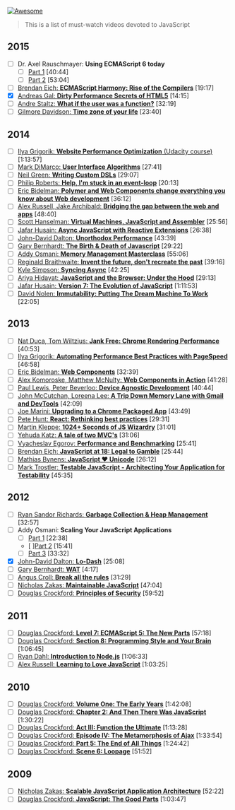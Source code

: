 [![Awesome](https://cdn.rawgit.com/sindresorhus/awesome/d7305f38d29fed78fa85652e3a63e154dd8e8829/media/badge.svg)](https://github.com/sindresorhus/awesome)
> This is a list of must-watch videos devoted to JavaScript 

## 2015 
- [ ] Dr. Axel Rauschmayer: **Using ECMAScript 6 today** 
    - [ ] [Part 1](https://www.youtube.com/watch?v=Fg3bEZIcnUw) [40:44]
    - [ ] [Part 2](https://www.youtube.com/watch?v=Vhhq1WpzsnM) [53:04]
- [ ] [Brendan Eich: **ECMAScript Harmony: Rise of the Compilers**](https://www.youtube.com/watch?v=PlmsweSNhTw) [19:17] 
- [x] [Andreas Gal: **Dirty Performance Secrets of HTML5**](https://www.youtube.com/watch?v=t8x40JXUeWA) [14:15]
- [ ] [Andre Staltz: **What if the user was a function?**](https://www.youtube.com/watch?v=1zj7M1LnJV4) [32:19]
- [ ] [Gilmore Davidson: **Time zone of your life**](https://www.youtube.com/watch?v=2BdFg5JT9lg) [23:40]

## 2014
- [ ] [Ilya Grigorik: **Website Performance Optimization** (Udacity course)](https://www.udacity.com/course/ud884) [1:13:57]
- [ ] [Mark DiMarco: **User Interface Algorithms**](https://www.youtube.com/watch?v=90NsjKvz9Ns&index=2&list=PL37ZVnwpeshFXOP2lqCUykYPXYNsK_fgN) [27:41]
- [ ] [Neil Green: **Writing Custom DSLs**](https://www.youtube.com/watch?v=lm4jEcnWeKI&index=11&list=PL37ZVnwpeshFXOP2lqCUykYPXYNsK_fgN) [29:07]
- [ ] [Philip Roberts: **Help, I'm stuck in an event-loop**](http://vimeo.com/96425312) [20:13]
- [ ] [Eric Bidelman: **Polymer and Web Components change everything you know about Web development**](https://www.youtube.com/watch?v=8OJ7ih8EE7s) [36:12]
- [ ] [Alex Russell, Jake Archibald: **Bridging the gap between the web and apps**](https://www.youtube.com/watch?v=_yy0CDLnhMA)  [48:40]
- [ ] [Scott Hanselman: **Virtual Machines, JavaScript and Assembler**](https://www.youtube.com/watch?v=UzyoT4DziQ4) [25:56]
- [ ] [Jafar Husain: **Async JavaScript with Reactive Extensions**](https://www.youtube.com/watch?v=XRYN2xt11Ek) [26:38]
- [ ] [John-David Dalton: **Unorthodox Performance**](https://www.youtube.com/watch?v=NthmeLEhDDM) [43:39]
- [ ] [Gary Bernhardt: **The Birth & Death of Javascript**](https://www.destroyallsoftware.com/talks/the-birth-and-death-of-javascript) [29:22]
- [ ] [Addy Osmani: **Memory Management Masterclass**](https://www.youtube.com/watch?v=LaxbdIyBkL0) [55:06]
- [ ] [Reginald Braithwaite: **Invent the future, don't recreate the past**](http://youtu.be/uYcAjr2J_rU) [39:16]
- [ ] [Kyle Simpson: **Syncing Async**](https://www.youtube.com/watch?v=-wYw0bZZ38Y) [42:25] 
- [ ] [Ariya Hidayat: **JavaScript and the Browser: Under the Hood**](https://www.youtube.com/watch?v=dibzLw4wPms) [29:13] 
- [ ] [Jafar Husain: **Version 7: The Evolution of JavaScript**](https://www.youtube.com/watch?v=DqMFX91ToLw) [1:11:53]
- [ ] [David Nolen: **Immutability: Putting The Dream Machine To Work**](https://www.youtube.com/watch?v=SiFwRtCnxv4) [22:05]

## 2013
- [ ] [Nat Duca, Tom Wiltzius: **Jank Free: Chrome Rendering Performance**](https://www.youtube.com/watch?v=n8ep4leoN9A&feature=youtu.be) [40:53]
- [ ] [Ilya Grigorik: **Automating Performance Best Practices with PageSpeed**](https://www.youtube.com/watch?v=uR5urTx8S4E&feature=youtu.be) [46:58]
- [ ] [Eric Bidelman: **Web Components**](https://www.youtube.com/watch?v=fqULJBBEVQE&feature=youtu.be) [32:39]
- [ ] [Alex Komoroske, Matthew McNulty: **Web Components in Action**](https://www.youtube.com/watch?v=0g0oOOT86NY&feature=youtu.be) [41:28]
- [ ] [Paul Lewis, Peter Beverloo: **Device Agnostic Development**](https://www.youtube.com/watch?v=055ekKZk7mc&feature=youtu.be)  [40:44]
- [ ] [John McCutchan, Loreena Lee: **A Trip Down Memory Lane with Gmail and DevTools**](https://www.youtube.com/watch?v=x9Jlu_h_Lyw&feature=youtu.be) [42:09]
- [ ] [Joe Marini: **Upgrading to a Chrome Packaged App**](https://www.youtube.com/watch?v=e0W2szZ2qhg&feature=youtu.be) [43:49]
- [ ] [Pete Hunt: **React: Rethinking best practices**](https://www.youtube.com/watch?v=x7cQ3mrcKaY) [29:31]
- [ ] [Martin Kleppe: **1024+ Seconds of JS Wizardry**](https://www.youtube.com/watch?v=RTxtiLp1C8Y) [31:01]
- [ ] [Yehuda Katz: **A tale of two MVC's**](https://www.youtube.com/watch?v=s1dhXamEAKQ) [31:06]
- [ ] [Vyacheslav Egorov: **Performance and Benchmarking**](https://www.youtube.com/watch?v=65-RbBwZQdU) [25:41]
- [ ] [Brendan Eich: **JavaScript at 18: Legal to Gamble**](https://www.youtube.com/watch?v=qrf9ONmtXbM) [25:44]
- [ ] [Mathias Bynens: **JavaScript ♥ Unicode**](https://vimeo.com/76597193) [26:12]
- [ ] [Mark Trostler: **Testable JavaScript - Architecting Your Application for Testability**](https://www.youtube.com/watch?v=JjqKQ8ezwKQ) [45:35]

## 2012
- [ ] [Ryan Sandor Richards: **Garbage Collection & Heap Management**](http://vimeo.com/45140516) [32:57]
- [ ] Addy Osmani: **Scaling Your JavaScript Applications**
    - [ ] [Part 1](http://vimeo.com/35924671) [22:38]
    - [ ][Part 2](http://vimeo.com/35924733) [15:41]
    - [ ] [Part 3](http://vimeo.com/35990666) [33:32]
- [x] [John-David Dalton: **Lo-Dash**](https://www.youtube.com/watch?v=dpPy4f_SeEk) [25:08]
- [ ] [Gary Bernhardt: **WAT**](https://www.destroyallsoftware.com/talks/wat) [4:17]
- [ ] [Angus Croll: **Break all the rules**](https://www.youtube.com/watch?v=MFtijdklZDo) [31:29]
- [ ] [Nicholas Zakas: **Maintainable JavaScript**](https://www.youtube.com/watch?v=c-kav7Tf834) [47:04]
- [ ] [Douglas Crockford: **Principles of Security**](https://www.youtube.com/watch?v=ZVCPZTTlhiM) [59:52]

## 2011
- [ ] [Douglas Crockford: **Level 7: ECMAScript 5: The New Parts**](https://www.youtube.com/watch?v=UTEqr0IlFKY) [57:18]
- [ ] [Douglas Crockford: **Section 8: Programming Style and Your Brain**](https://www.youtube.com/watch?v=taaEzHI9xyY) [1:06:45]
- [ ] [Ryan Dahl: **Introduction to Node.js**](https://www.youtube.com/watch?v=jo_B4LTHi3I) [1:06:33]
- [ ] [Alex Russell: **Learning to Love JavaScript**](https://www.youtube.com/watch?v=seX7jYI96GE) [1:03:25]

## 2010
- [ ] [Douglas Crockford: **Volume One: The Early Years**](https://www.youtube.com/watch?v=JxAXlJEmNMg) [1:42:08]
- [ ] [Douglas Crockford: **Chapter 2: And Then There Was JavaScript**](https://www.youtube.com/watch?v=RO1Wnu-xKoY) [1:30:22]
- [ ] [Douglas Crockford: **Act III: Function the Ultimate**](https://www.youtube.com/watch?v=ya4UHuXNygM) [1:13:28]
- [ ] [Douglas Crockford: **Episode IV: The Metamorphosis of Ajax**](https://www.youtube.com/watch?v=Fv9qT9joc0M) [1:33:54]
- [ ] [Douglas Crockford: **Part 5: The End of All Things**](https://www.youtube.com/watch?v=47Ceot8yqeI) [1:24:42]
- [ ] [Douglas Crockford: **Scene 6: Loopage**](https://www.youtube.com/watch?v=QgwSUtYSUqA) [51:52]

## 2009
- [ ] [Nicholas Zakas: **Scalable JavaScript Application Architecture**](https://www.youtube.com/watch?v=vXjVFPosQHw) [52:22]
- [ ] [Douglas Crockford: **JavaScript: The Good Parts**](https://www.youtube.com/watch?v=hQVTIJBZook) [1:03:47]
